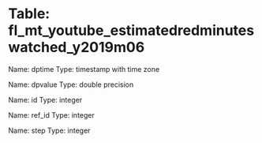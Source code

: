 Table: fl_mt_youtube_estimatedredminuteswatched_y2019m06
========================================================

Name: dptime
Type: timestamp with time zone

Name: dpvalue
Type: double precision

Name: id
Type: integer

Name: ref_id
Type: integer

Name: step
Type: integer

